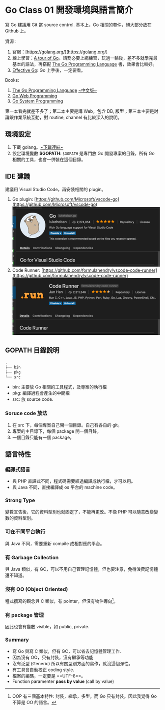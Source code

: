 # Go Class 01 開發環境與語言簡介

寫 Go 建議用 Git 當 source control. 基本上，Go 相關的套件，絕大部分放在 Github 上。

資源：

1. 官網：[https://golang.org/](https://golang.org/)
1. 線上學習：[A tour of Go](https://tour.golang.org/welcome/1)。請務必要上網練習，玩過一輪後，差不多就學完最基本的語法，再撘配 [The Go Programming Language](https://www.amazon.com/Programming-Language-Addison-Wesley-Professional-Computing-ebook/dp/B0184N7WWS) 書，效果會比較好。
1. [Effective Go](https://golang.org/doc/effective_go.html): Go 上手後，一定要看。

Books:

1. [The Go Programming Language](https://www.amazon.com/Programming-Language-Addison-Wesley-Professional-Computing-ebook/dp/B0184N7WWS) [~中文版~](https://www.gitbook.com/book/wizardforcel/gopl-zh/details)
1. [Go Web Programming](https://www.manning.com/books/go-web-programming)
1. [Go System Programming](https://www.packtpub.com/networking-and-servers/go-systems-programming)

第一本看完就差不多了；第二本主要是講 Web，包含 DB, 版型；第三本主要是討論跟作業系統互動，對 routine, channel 有比較深入的說明。

## 環境設定

1. 下載 golang。[~下載連結~](https://golang.org/dl/)
1. 設定環境變數 **\$GOPATH**: `$GOPATH` 是專門放 Go 開發專案的目錄，所有 Go 相關的工具，也會一併裝在這個目錄。

## IDE 建議

建議用 Visual Studio Code，再安裝相關的 plugin。

1. Go plugin: [https://github.com/Microsoft/vscode-go](https://github.com/Microsoft/vscode-go)
![go for vscode](go_for_vscode.png)
1. Code Runner: [https://github.com/formulahendry/vscode-code-runner](https://github.com/formulahendry/vscode-code-runner)
![code runner](code_runner.png)

## GOPATH 目錄說明

```text
.
├── bin
├── pkg
└── src
```

- bin: 主要放 Go 相關的工具程式，及專案的執行檔
- pkg: 編譯過程會產生的中間檔
- src: 放 source code.

### Soruce code 放法

1. 在 src 下，每個專案自己開一個目錄。自己有各自的 git。
1. 專案的主目錄下，每個 package 開一個目錄。
1. 一個目錄只能有一個 package。

## 語言特性

### 編譯式語言

- 與 PHP 直譯式不同，程式碼需要經過編譯成執行檔，才可以用。
- 與 Java 不同，直接編譯成 os 平台的 machine code。

### Strong Type

變數宣告後，它的資料型別也就固定了，不能再更改。不像 PHP 可以隨意改變變數的資料型別。

### 可在不同平台執行

與 Java 不同，需要重新 compile 成相對應的平台。

### 有 Garbage Collection

與 Java 類似，有 GC，可以不用自己管理記憶體，但也要注意，免得浪費記憶體還不知道。

### 沒有 OO (Object Oriented)

程式撰寫的觀念與 C 類似，有 pointer，但沒有物件導向[^nonOO]。

[^nonOO]: OOP 有三個基本特性: 封裝，繼承，多型。而 Go 只有封裝。因此我覺得 Go 不算是 OO 的語言。

### 有 package 管理

因此也會有變數 visible，如 public, private.

### Summary

- 寫 Go 與寫 C 類似，但有 GC，可以省去記憶體管理工作.
- 因為沒有 OO，只有封裝，沒有繼承等功能
- 沒有泛型 (Generic) 所以有關型別方面的寫作，就沒這個彈性。
- 有工具會自動校正 coding style.
- 檔案的編碼，一定要是 ==UTF-8==。
- Function paramenter **pass by value** (call by value)